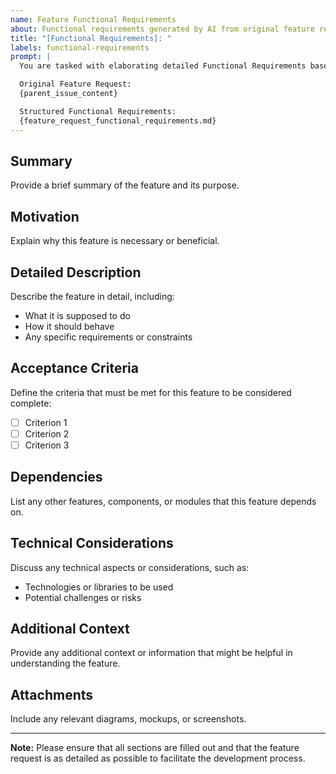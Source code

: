 ```yaml
---
name: Feature Functional Requirements
about: Functional requirements generated by AI from original feature request
title: "[Functional Requirements]: "
labels: functional-requirements
prompt: |
  You are tasked with elaborating detailed Functional Requirements based on an initial feature request.

  Original Feature Request:
  {parent_issue_content}

  Structured Functional Requirements:
  {feature_request_functional_requirements.md}
---
```


## Summary
Provide a brief summary of the feature and its purpose.

## Motivation
Explain why this feature is necessary or beneficial.

## Detailed Description
Describe the feature in detail, including:
- What it is supposed to do
- How it should behave
- Any specific requirements or constraints

## Acceptance Criteria
Define the criteria that must be met for this feature to be considered complete:
- [ ] Criterion 1
- [ ] Criterion 2
- [ ] Criterion 3

## Dependencies
List any other features, components, or modules that this feature depends on.

## Technical Considerations
Discuss any technical aspects or considerations, such as:
- Technologies or libraries to be used
- Potential challenges or risks

## Additional Context
Provide any additional context or information that might be helpful in understanding the feature.

## Attachments
Include any relevant diagrams, mockups, or screenshots.

---

**Note:** Please ensure that all sections are filled out and that the feature request is as detailed as possible to facilitate the development process.
